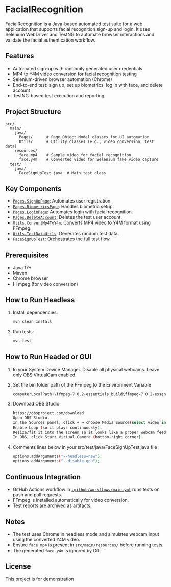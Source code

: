# FacialRecognition

FacialRecognition is a Java-based automated test suite for a web application that supports facial recognition sign-up and login. It uses Selenium WebDriver and TestNG to automate browser interactions and validate the facial authentication workflow.

## Features

- Automated sign-up with randomly generated user credentials
- MP4 to Y4M video conversion for facial recognition testing
- Selenium-driven browser automation (Chrome)
- End-to-end test: sign up, set up biometrics, log in with face, and delete account
- TestNG-based test execution and reporting

## Project Structure

```
src/
  main/
    java/
      Pages/      # Page Object Model classes for UI automation
      Utils/      # Utility classes (e.g., video conversion, test data)
    resources/
      face.mp4    # Sample video for facial recognition
      face.y4m    # Converted video for Selenium fake video capture
  test/
    java/
      FaceSignUpTest.java  # Main test class
```

## Key Components

- [`Pages.SignUpPage`](src/main/java/Pages/SignUpPage.java): Automates user registration.
- [`Pages.BiometricsPage`](src/main/java/Pages/BiometricsPage.java): Handles biometric setup.
- [`Pages.LoginPage`](src/main/java/Pages/LoginPage.java): Automates login with facial recognition.
- [`Pages.DeleteAccount`](src/main/java/Pages/DeleteAccount.java): Deletes the test user account.
- [`Utils.ConvertMp4ToY4m`](src/main/java/Utils/ConvertMp4ToY4m.java): Converts MP4 video to Y4M format using FFmpeg.
- [`Utils.TestDataUtils`](src/main/java/Utils/TestDataUtils.java): Generates random test data.
- [`FaceSignUpTest`](src/test/java/FaceSignUpTest.java): Orchestrates the full test flow.

## Prerequisites

- Java 17+
- Maven
- Chrome browser
- FFmpeg (for video conversion)

## How to Run Headless

1. Install dependencies:
   ```sh
   mvn clean install
   ```

2. Run tests:
   ```sh
   mvn test
   ```

## How to Run Headed or GUI

1. In your System Device Manager.
   Disable all physical webcams.
   Leave only OBS VirtualCam enabled.

2. Set the bin folder path of the FFmpeg to the Environment Variable
   ```sh 
   computerLocalPath+\ffmpeg-7.0.2-essentials_build\ffmpeg-7.0.2-essentials_build\bin
   ```

3. Download OBS Studio
   ```sh
   https://obsproject.com/download
   Open OBS Studio.
   In the Sources panel, click + → choose Media Source(select video in directory src/main/resources/face.mp4).
   Enable Loop (so it plays continuously).
   Resize/fit it into the screen so it looks like a proper webcam feed.
   In OBS, click Start Virtual Camera (bottom-right corner).
   ```

4. Comments lines below in your src/test/java/FaceSignUpTest.java file
   ```sh
   options.addArguments("--headless=new"); 
   options.addArguments("--disable-gpu");
   ```

## Continuous Integration

- GitHub Actions workflow in [`.github/workflows/main.yml`](.github/workflows/main.yml) runs tests on push and pull requests.
- FFmpeg is installed automatically for video conversion.
- Test reports are archived as artifacts.

## Notes

- The test uses Chrome in headless mode and simulates webcam input using the converted Y4M video.
- Ensure `face.mp4` is present in `src/main/resources/` before running tests.
- The generated `face.y4m` is ignored by Git.

## License

This project is for demonstration
